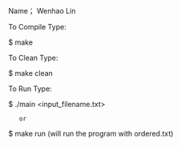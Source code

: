 Name； Wenhao Lin

To Compile Type:

$ make

To Clean Type:

$ make clean

To Run Type:

$ ./main <input_filename.txt>

       or

$ make run (will run the program with ordered.txt)
